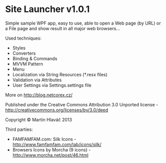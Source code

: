 ﻿Site Launcher v1.0.1
============

Simple sample WPF app, easy to use, able to open a Web page (by URL) or a File page and show result in all major web browsers... 

Used techniques: 

- Styles 
- Converters 
- Binding & Commands 
- MVVM Pattern 
- Menu 
- Localization via String Resources (*.resx files) 
- Validation via Attributes 
- User Settings via Settings.settings file 

More on http://blog.netcorex.cz/ 

Published under the Creative Commons Attribution 3.0 Unported license - http://creativecommons.org/licenses/by/3.0/deed

Copyright © Martin Hlaváč 2013 

Third parties: 

- FAMFAMFAM.com: Silk Icons - http://www.famfamfam.com/lab/icons/silk/
- Browsers Icons by Morcha (9 icons) - http://www.morcha.net/post/46.html 